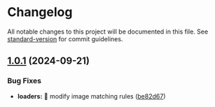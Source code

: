 # Changelog

All notable changes to this project will be documented in this file. See [standard-version](https://github.com/conventional-changelog/standard-version) for commit guidelines.

## [1.0.1](https://github.com/FC57/demo-webpack5/commit/41e36d0d791988855b90c7433b1601869090a00a) (2024-09-21)

### Bug Fixes

- **loaders:** 🐛 modify image matching rules ([be82d67](https://github.com/FC57/demo-webpack5/commit/be82d67f728bc3232bc423b26a40a911d685a398))
